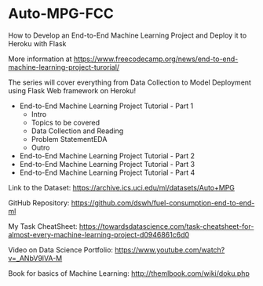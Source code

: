 # Auto-MPG-FCC
How to Develop an End-to-End Machine Learning Project and Deploy it to Heroku with Flask

More information at <https://www.freecodecamp.org/news/end-to-end-machine-learning-project-turorial/>

The series will cover everything from Data Collection to Model Deployment using Flask Web framework on Heroku!

- End-to-End Machine Learning Project Tutorial - Part 1
  - Intro
  - Topics to be covered
  - Data Collection and Reading
  - Problem StatementEDA
  - Outro
- End-to-End Machine Learning Project Tutorial - Part 2
- End-to-End Machine Learning Project Tutorial - Part 3
- End-to-End Machine Learning Project Tutorial - Part 4

Link to the Dataset: <https://archive.ics.uci.edu/ml/datasets/Auto+MPG>

GitHub Repository: <https://github.com/dswh/fuel-consumption-end-to-end-ml>

My Task CheatSheet: <https://towardsdatascience.com/task-cheatsheet-for-almost-every-machine-learning-project-d0946861c6d0>

Video on Data Science Portfolio: <https://www.youtube.com/watch?v=_ANbV9lVA-M>

Book for basics of Machine Learning: <http://themlbook.com/wiki/doku.php>
